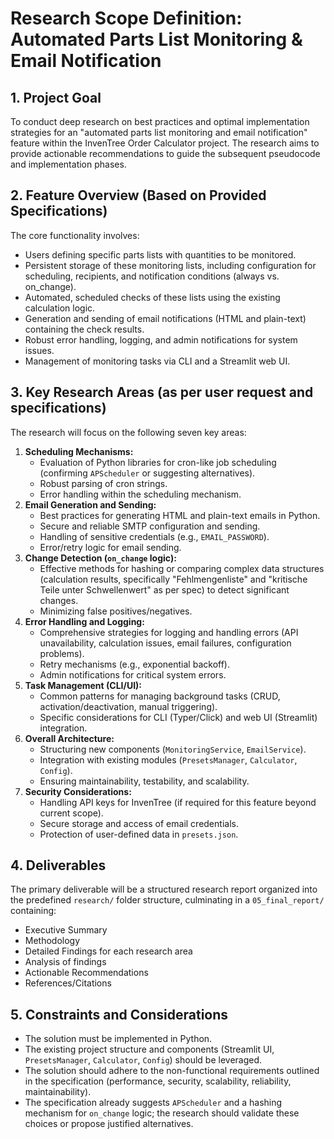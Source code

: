 # Research Scope Definition: Automated Parts List Monitoring & Email Notification

## 1. Project Goal

To conduct deep research on best practices and optimal implementation strategies for an "automated parts list monitoring and email notification" feature within the InvenTree Order Calculator project. The research aims to provide actionable recommendations to guide the subsequent pseudocode and implementation phases.

## 2. Feature Overview (Based on Provided Specifications)

The core functionality involves:
*   Users defining specific parts lists with quantities to be monitored.
*   Persistent storage of these monitoring lists, including configuration for scheduling, recipients, and notification conditions (always vs. on_change).
*   Automated, scheduled checks of these lists using the existing calculation logic.
*   Generation and sending of email notifications (HTML and plain-text) containing the check results.
*   Robust error handling, logging, and admin notifications for system issues.
*   Management of monitoring tasks via CLI and a Streamlit web UI.

## 3. Key Research Areas (as per user request and specifications)

The research will focus on the following seven key areas:

1.  **Scheduling Mechanisms:**
    *   Evaluation of Python libraries for cron-like job scheduling (confirming `APScheduler` or suggesting alternatives).
    *   Robust parsing of cron strings.
    *   Error handling within the scheduling mechanism.
2.  **Email Generation and Sending:**
    *   Best practices for generating HTML and plain-text emails in Python.
    *   Secure and reliable SMTP configuration and sending.
    *   Handling of sensitive credentials (e.g., `EMAIL_PASSWORD`).
    *   Error/retry logic for email sending.
3.  **Change Detection (`on_change` logic):**
    *   Effective methods for hashing or comparing complex data structures (calculation results, specifically "Fehlmengenliste" and "kritische Teile unter Schwellenwert" as per spec) to detect significant changes.
    *   Minimizing false positives/negatives.
4.  **Error Handling and Logging:**
    *   Comprehensive strategies for logging and handling errors (API unavailability, calculation issues, email failures, configuration problems).
    *   Retry mechanisms (e.g., exponential backoff).
    *   Admin notifications for critical system errors.
5.  **Task Management (CLI/UI):**
    *   Common patterns for managing background tasks (CRUD, activation/deactivation, manual triggering).
    *   Specific considerations for CLI (Typer/Click) and web UI (Streamlit) integration.
6.  **Overall Architecture:**
    *   Structuring new components (`MonitoringService`, `EmailService`).
    *   Integration with existing modules (`PresetsManager`, `Calculator`, `Config`).
    *   Ensuring maintainability, testability, and scalability.
7.  **Security Considerations:**
    *   Handling API keys for InvenTree (if required for this feature beyond current scope).
    *   Secure storage and access of email credentials.
    *   Protection of user-defined data in `presets.json`.

## 4. Deliverables

The primary deliverable will be a structured research report organized into the predefined `research/` folder structure, culminating in a `05_final_report/` containing:
*   Executive Summary
*   Methodology
*   Detailed Findings for each research area
*   Analysis of findings
*   Actionable Recommendations
*   References/Citations

## 5. Constraints and Considerations

*   The solution must be implemented in Python.
*   The existing project structure and components (Streamlit UI, `PresetsManager`, `Calculator`, `Config`) should be leveraged.
*   The solution should adhere to the non-functional requirements outlined in the specification (performance, security, scalability, reliability, maintainability).
*   The specification already suggests `APScheduler` and a hashing mechanism for `on_change` logic; the research should validate these choices or propose justified alternatives.